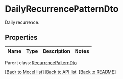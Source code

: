 # DailyRecurrencePatternDto

Daily recurrence.

## Properties
Name | Type | Description | Notes
---- | ---- | ----------- | -----

 Parent class: [RecurrencePatternDto](RecurrencePatternDto.md)



[[Back to Model list]](README.md#documentation-for-models) [[Back to API list]](README.md#documentation-for-api-endpoints) [[Back to README]](README.md)

